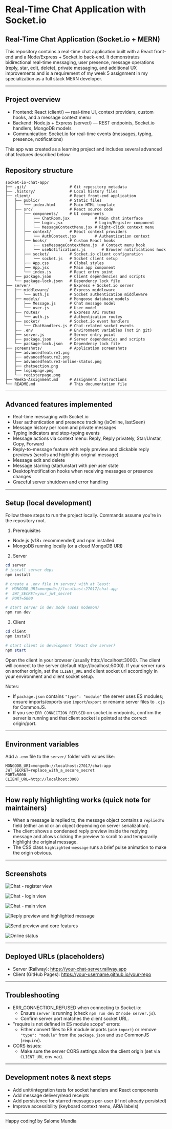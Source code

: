 # Real-Time Chat Application with Socket.io
## Real-Time Chat Application (Socket.io + MERN)

This repository contains a real-time chat application built with a React front-end and a Node/Express + Socket.io back-end. It demonstrates bidirectional real-time messaging, user presence, message operations (reply, star, edit, delete), private messaging, and additional UX improvements and is a requirement of my week 5 assignment in my specialization as a full stack MERN developer.

---

## Project overview

- Frontend: React (client/) — real-time UI, context providers, custom hooks, and a message context menu
- Backend: Node.js + Express (server/) — REST endpoints, Socket.io handlers, MongoDB models
- Communication: Socket.io for real-time events (messages, typing, presence, notifications)

This app was created as a learning project and includes several advanced chat features described below.

## Repository structure

```
socket-io-chat-app/
├── .git/                   # Git repository metadata
├── .history/               # Local history files
├── client/                 # React front-end application
│   ├── public/             # Static files
│   │   └── index.html      # Main HTML template
│   ├── src/                # React source code
│   │   ├── components/     # UI components
│   │   │   ├── ChatRoom.jsx           # Main chat interface
│   │   │   ├── Login.jsx              # Login/Register component
│   │   │   └── MessageContextMenu.jsx # Right-click context menu
│   │   ├── context/        # React context providers
│   │   │   └── AuthContext.jsx        # Authentication context
│   │   ├── hooks/          # Custom React hooks
│   │   │   ├── useMessageContextMenu.js  # Context menu hook
│   │   │   └── useNotifications.js       # Browser notifications hook
│   │   ├── socket/         # Socket.io client configuration
│   │   │   └── socket.js   # Socket client setup
│   │   ├── App.css         # Global styles
│   │   ├── App.jsx         # Main app component
│   │   └── index.js        # React entry point
│   ├── package.json        # Client dependencies and scripts
│   └── package-lock.json   # Dependency lock file
├── server/                 # Express + Socket.io server
│   ├── middleware/         # Express middleware
│   │   └── auth.js         # Socket authentication middleware
│   ├── models/             # Mongoose database models
│   │   ├── Message.js      # Chat message model
│   │   └── user.js         # User model
│   ├── routes/             # Express API routes
│   │   └── auth.js         # Authentication routes
│   ├── socket/             # Socket.io event handlers
│   │   └── ChatHandlers.js # Chat-related socket events
│   ├── .env                # Environment variables (not in git)
│   ├── server.js           # Server entry point
│   ├── package.json        # Server dependencies and scripts
│   └── package-lock.json   # Dependency lock file
├── screenshots/            # Application screenshots
│   ├── advancedfeature1.png
│   ├── advancedfeature2.png
│   ├── advancedfeature3-online-status.png
│   ├── chatsection.png
│   ├── loginpage.png
│   └── registerpage.png
├── Week5-Assignment.md     # Assignment instructions
└── README.md               # This documentation file
```

---

## Advanced features implemented

- Real-time messaging with Socket.io
- User authentication and presence tracking (isOnline, lastSeen)
- Message history per room and private messages
- Typing indicators and stop-typing events
- Message actions via context menu: Reply, Reply privately, Star/Unstar, Copy, Forward
- Reply-to-message feature with reply preview and clickable reply previews (scrolls and highlights original message)
- Message edit and delete
- Message starring (star/unstar) with per-user state
- Desktop/notification hooks when receiving messages or presence changes
- Graceful server shutdown and error handling

---

## Setup (local development)

Follow these steps to run the project locally. Commands assume you're in the repository root.

1) Prerequisites

- Node.js (v18+ recommended) and npm installed
- MongoDB running locally (or a cloud MongoDB URI)

2) Server

```powershell
cd server
# install server deps
npm install

# create a .env file in server/ with at least:
#  MONGODB_URI=mongodb://localhost:27017/chat-app
#  JWT_SECRET=your_jwt_secret
#  PORT=5000

# start server in dev mode (uses nodemon)
npm run dev
```

3) Client

```powershell
cd client
npm install

# start client in development (React dev server)
npm start
```

Open the client in your browser (usually http://localhost:3000). The client will connect to the server (default http://localhost:5000). If your server runs on another origin, set the `CLIENT_URL` and client socket url accordingly in your environment and client socket setup.

Notes:
- If `package.json` contains `"type": "module"` the server uses ES modules; ensure imports/exports use `import`/`export` or rename server files to `.cjs` for CommonJS.
- If you see `ERR_CONNECTION_REFUSED` on socket.io endpoints, confirm the server is running and that client socket is pointed at the correct origin/port.

---

## Environment variables

Add a `.env` file to the `server/` folder with values like:

```
MONGODB_URI=mongodb://localhost:27017/chat-app
JWT_SECRET=replace_with_a_secure_secret
PORT=5000
CLIENT_URL=http://localhost:3000
```

---

## How reply highlighting works (quick note for maintainers)

- When a message is replied to, the message object contains a `repliedTo` field (either an id or an object depending on server serialization).
- The client shows a condensed reply preview inside the replying message and allows clicking the preview to scroll to and temporarily highlight the original message.
- The CSS class `highlighted-message` runs a brief pulse animation to make the origin obvious.

---

## Screenshots

![Chat - register view](screenshots/registerpage.png)

![Chat - login view](screenshots/loginpage.png)

![Chat - main view](screenshots/chatsection.png)

![Reply preview and highlighted message](screenshots/advancedfeature2.png)

![Send preview and core features](screenshots/advancedfeature1.png)

![Online status](screenshots/advancedfeature3-online-status.png)

---

## Deployed URLs (placeholders)

- Server (Railway): https://your-chat-server.railway.app
- Client (GitHub Pages): https://your-username.github.io/your-repo

---

## Troubleshooting

- ERR_CONNECTION_REFUSED when connecting to Socket.io:
  - Ensure `server` is running (check `npm run dev` or `node server.js`).
  - Confirm server port matches the client socket URL.
- "require is not defined in ES module scope" errors:
  - Either convert files to ES module imports (use `import`) or remove `"type": "module"` from the `package.json` and use CommonJS (`require`).
- CORS issues:
  - Make sure the server CORS settings allow the client origin (set via `CLIENT_URL` env var).

---

## Development notes & next steps

- Add unit/integration tests for socket handlers and React components
- Add message delivery/read receipts
- Add persistence for starred messages per-user (if not already persisted)
- Improve accessibility (keyboard context menu, ARIA labels)

---

Happy coding! by Salome Mundia